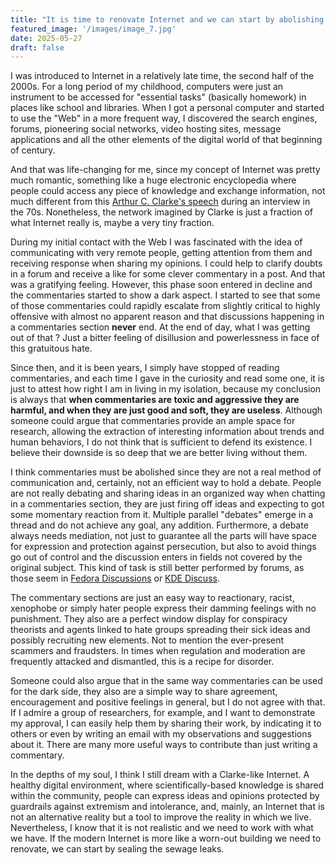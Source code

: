 ```yaml
---
title: "It is time to renovate Internet and we can start by abolishing commentaries"
featured_image: '/images/image_7.jpg'
date: 2025-05-27
draft: false
---
```


I was introduced to Internet in a relatively late time, the second half of the 2000s. For a long period of my childhood, computers were just an instrument to be accessed for "essential tasks" (basically homework) in places like school and libraries. When I got a personal computer and started to use the "Web" in a more frequent way, I discovered the search engines, forums, pioneering social networks, video hosting sites, message applications and all the other elements of the digital world of that beginning of century.

And that was life-changing for me, since my concept of Internet was pretty much romantic, something like a huge electronic encyclopedia where people could access any piece of knowledge and exchange information, not much different from this [Arthur C. Clarke's speech](https://en.wikipedia.org/wiki/File:ABC_Clarke_predicts_internet_and_PC.ogv") during an interview in the 70s. Nonetheless, the network imagined by Clarke is just a fraction of what Internet really is, maybe a very tiny fraction. 

During my initial contact with the Web I was fascinated with the idea of communicating with very remote people, getting attention from them and receiving response when sharing my opinions. I could help to clarify doubts in a forum and receive a like for some clever commentary in a post. And that was a gratifying feeling. However, this phase soon entered in decline and the commentaries started to show a dark aspect. I started to see that some of those commentaries could rapidly escalate from slightly critical to highly offensive with almost no apparent reason and that discussions happening in a commentaries section **never** end. At the end of day, what I was getting out of that ? Just a bitter feeling of disillusion and powerlessness in face of this gratuitous hate. 

Since then, and it is been years, I simply have stopped of reading commentaries, and each time I gave in the curiosity and read some one, it is just to attest how right I am in living in my isolation, because my conclusion is always that **when commentaries are toxic and aggressive they are harmful, and when they are just good and soft, they are useless**. Although someone could argue that commentaries provide an ample space for research, allowing the extraction of interesting information about trends and human behaviors, I do not think that is sufficient to defend its existence. I believe their downside is so deep that we are better living without them. 

I think commentaries must be abolished since they are not a real method of communication and, certainly, not an efficient way to hold a debate. People are not really debating and sharing ideas in an organized way when chatting in a commentaries section, they are just firing off ideas and expecting to got some momentary reaction from it. Multiple parallel "debates" emerge in a thread and do not achieve any goal, any addition. Furthermore, a debate always needs mediation, not just to guarantee all the parts will have space for expression and protection against persecution, but also to avoid things go out of control and the discussion enters in fields not covered by the original subject. This kind of task is still better performed by forums, as those seem in [Fedora Discussions](https://discussion.fedoraproject.org/) or [KDE Discuss](https://discuss.kde.org/).

The commentary sections are just an easy way to reactionary, racist, xenophobe or simply hater people express their damming feelings with no punishment. They also are a perfect window display for conspiracy theorists and agents linked to hate groups spreading their sick ideas and possibly recruiting new elements. Not to mention the ever-present scammers and fraudsters. In times when regulation and moderation are frequently attacked and dismantled, this is a recipe for disorder.

Someone could also argue that in the same way commentaries can be used for the dark side, they also are a simple way to share agreement, encouragement and positive feelings in general, but I do not agree with that. If I admire a group of researchers, for example, and I want to demonstrate my approval, I can easily help them by sharing their work, by indicating it to others or even by writing an email with my observations and suggestions about it. There are many more useful ways to contribute than just writing a commentary. 

In the depths of my soul, I think I still dream with a Clarke-like Internet. A healthy digital environment, where scientifically-based knowledge is shared  within the community, people can express ideas and opinions protected by guardrails against extremism and intolerance, and, mainly, an Internet that is not an alternative reality but a tool to improve the reality in which we live. Nevertheless, I know that it is not realistic and we need to work with what we have. If the modern Internet is more like a worn-out building we need to renovate, we can start by sealing the sewage leaks. 








